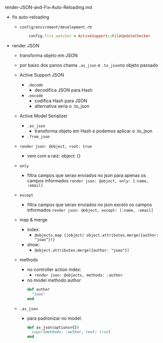 render-JSON-and-Fix-Auto-Reloading.md

- fix auto-reloading
  - `config/enviroment/development.rb`
    ```ruby
        config.file_watcher = ActiveSupport::FileUpdateChecker
    ```
- render JSON

  - transforma objeto em JSON
  - por baixo dos panos chama `.as_json` e `.to_json`no objeto passado
  - Active Support JSON
    - `.decode`
      - decodifica JSON para Hash
    - `.encode`
      - codifica Hash para JSON
      - alternativa seria o .to_json
  - Active Model Serializer
    - `.as_json`
      - transforma objeto em Hash e podemos aplicar o .to_json
    - `.from_json`
  - `render json: @object, root: true`
    - vem com a raiz:
      object: {}
  - `only`

    - filtra campos que serao enviados no json para apenas os campos informados
      `render json: @object, only: [:name, :email]`

  - `except`

    - filtra campos que serao enviados no json exceto os campos informados
      `render json: @object, except: [:name, :email]`

  - map & merge
    - index:
      - `@objects.map {|object| object.attributes.merge({author: "joao"})}`
    - show:
      - `@object.attributes.merge({author: "joao"})`
  - methods
    - no controller action index:
      - `render json: @objects, methods: :author`
    - no model methodo author
      ```ruby
      def author
        "Joao"
      end
      ```
  - `.as_json`
    - para padronizar no model:
      ```ruby
      def as_json(options={})
        super(methods: :author, root: true)
      end
      ```
